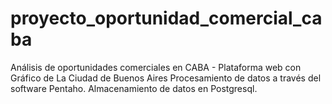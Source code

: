 # proyecto_oportunidad_comercial_caba
Análisis de oportunidades comerciales en CABA - Plataforma web con Gráfico de La Ciudad de Buenos Aires
Procesamiento de datos a través del software Pentaho.
Almacenamiento de datos en Postgresql.
